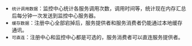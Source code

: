 
- `统计调用数据`：监控中心统计各服务调用次数，调用时间等，统计现在内存汇总后每分钟一次发送到监控中心服务器。
- `缓存数据`：注册中心全部宕掉后，服务提供者和服务消费者仍能通过本地缓存通讯。
- `可直连`：注册中心和监控中心都是可选的，服务消费者可以直连服务提供者。


